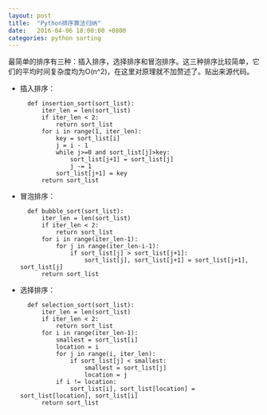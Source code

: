 ```yaml
---
layout: post
title:  "Python排序算法归纳"
date:   2016-04-06 18:00:00 +0800
categories: python sorting
---
```


最简单的排序有三种：插入排序，选择排序和冒泡排序。这三种排序比较简单，它们的平均时间复杂度均为O(n^2)，在这里对原理就不加赘述了。贴出来源代码。

* 插入排序：

        def insertion_sort(sort_list):
            iter_len = len(sort_list)
            if iter_len < 2:
                return sort_list
            for i in range(1, iter_len):
                key = sort_list[i]
                j = i - 1
                while j>=0 and sort_list[j]>key:
                    sort_list[j+1] = sort_list[j]
                    j -= 1
                sort_list[j+1] = key
            return sort_list

* 冒泡排序：

        def bubble_sort(sort_list):
            iter_len = len(sort_list)
            if iter_len < 2:
                return sort_list
            for i in range(iter_len-1):
                for j in range(iter_len-i-1):
                    if sort_list[j] > sort_list[j+1]:
                        sort_list[j], sort_list[j+1] = sort_list[j+1], sort_list[j]
            return sort_list

* 选择排序：

        def selection_sort(sort_list):
            iter_len = len(sort_list)
            if iter_len < 2:
                return sort_list
            for i in range(iter_len-1):
                smallest = sort_list[i]
                location = i
                for j in range(i, iter_len):
                    if sort_list[j] < smallest:
                        smallest = sort_list[j]
                        location = j
                if i != location:
                    sort_list[i], sort_list[location] = sort_list[location], sort_list[i]
            return sort_list